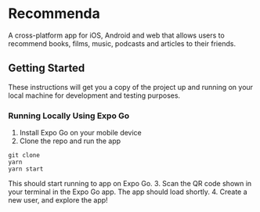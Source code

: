 # Recommenda

A cross-platform app for iOS, Android and web that allows users to recommend books, films, music, podcasts and articles to their friends.

## Getting Started

These instructions will get you a copy of the project up and running on your local machine for development and testing purposes.

### Running Locally Using Expo Go
1. Install Expo Go on your mobile device
2. Clone the repo and run the app
```
git clone
yarn
yarn start
```
This should start running to app on Expo Go.
3. Scan the QR code shown in your terminal in the Expo Go app. The app should load shortly.
4. Create a new user, and explore the app!
